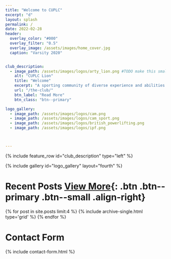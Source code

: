 ```yaml
---
title: "Welcome to CUPLC"
excerpt: "d"
layout: splash
permalink: /
date: 2022-02-28
header:
  overlay_color: "#000"
  overlay_filter: "0.5"
  overlay_image: /assets/images/home_cover.jpg
  caption: "Varsity 2020"


club_description:
  - image_path: /assets/images/logos/arty_lion.png #TODO make this smaller
    alt: "CUPLC Lion"
    title: "Welcome"
    excerpt: "A sporting community of diverse experience and abilities brought together by a love of strength and self improvement. We practice the art of the squat, bench and deadlift."
    url: "/the-club/"
    btn_label: "Read More"
    btn_class: "btn--primary"

logo_gallery:
  - image_path: /assets/images/logos/cam.png
  - image_path: /assets/images/logos/cam_sport.png
  - image_path: /assets/images/logos/british_powerlifting.png
  - image_path: /assets/images/logos/ipf.png



---
```

{% include feature_row id="club_description" type="left" %}

{% include gallery id="logo_gallery" layout="fourth" %}

# Recent Posts [View More](/blog/){: .btn .btn--primary .btn--small .align-right}

<div class="entries-grid">
  {% for post in site.posts limit:4 %}
    {% include archive-single.html type='grid' %}
  {% endfor %}
</div>

# Contact Form

{% include contact-form.html %}
